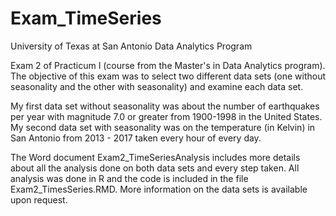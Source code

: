 # Exam_TimeSeries

University of Texas at San Antonio
Data Analytics Program

Exam 2 of Practicum I (course from the Master's in Data Analytics program). The objective of this exam was to select two different data sets (one without seasonality and the other with seasonality) and examine each data set.

My first data set without seasonality was about the number of earthquakes per year with magnitude 7.0 or greater from 1900-1998 in the United States. My second data set with seasonality was on the temperature (in Kelvin) in San Antonio from 2013 - 2017 taken every hour of every day.

The Word document Exam2_TimeSeriesAnalysis includes more details about all the analysis done on both data sets and every step taken. All analysis was done in R and the code is included in the file Exam2_TimesSeries.RMD. More information on the data sets is available upon request.
